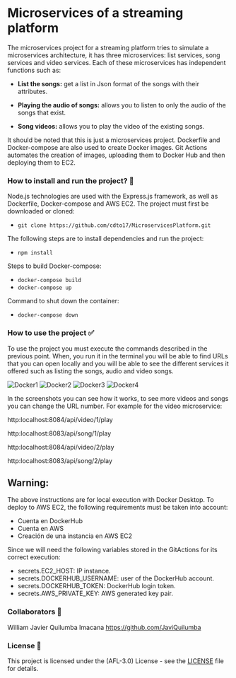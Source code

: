 # Microservices of a streaming platform

<p>
The microservices project for a streaming platform tries to simulate a microservices architecture, it has three microservices: list services, song services and video services. Each of these microservices has independent functions such as:

- **List the songs:** get a list in Json format of the songs with their attributes.

- **Playing the audio of songs:** allows you to listen to only the audio of the songs that exist.

- **Song videos:** allows you to play the video of the existing songs.

It should be noted that this is just a microservices project.
Dockerfile and Docker-compose are also used to create Docker images.
Git Actions automates the creation of images, uploading them to Docker Hub and then deploying them to EC2.
</p>

### How to install and run the project? :wrench:
Node.js technologies are used with the Express.js framework, as well as Dockerfile, Docker-compose and AWS EC2.
The project must first be downloaded or cloned:
- `git clone https://github.com/cdto17/MicroservicesPlatform.git`

The following steps are to install dependencies and run the project:
- `npm install`

Steps to build Docker-compose:
- `docker-compose build`
- `docker-compose up`

Command to shut down the container:
- `docker-compose down`

### How to use the project  :white_check_mark:
<p>
To use the project you must execute the commands described in the previous point. When, you run it in the terminal you will be able to find URLs that you can open locally and you will be able to see the different services it offered such as listing the songs, audio and video songs.
</p>

![Docker1](https://github.com/cdto17/MicroservicesPlatform/assets/91480354/5b708f3b-99e8-4611-8662-638c08580059)
![Docker2](https://github.com/cdto17/MicroservicesPlatform/assets/91480354/1b3805c5-9301-4f6e-8f45-5cf6977e69d7)
![Docker3](https://github.com/cdto17/MicroservicesPlatform/assets/91480354/99b62822-001f-4f63-b6f2-b41cd4e5d5fc)
![Docker4](https://github.com/cdto17/MicroservicesPlatform/assets/91480354/743b1331-cc2a-40ce-bf30-d0b2220a847e)

In the screenshots you can see how it works, to see more videos and songs you can change the URL number. 
For example for the video microservice:

http:localhost:8084/api/video/1/play

http:localhost:8083/api/song/1/play

http:localhost:8084/api/video/2/play

http:localhost:8083/api/song/2/play

## Warning:
<p>
The above instructions are for local execution with Docker Desktop.
To deploy to AWS EC2, the following requirements must be taken into account:
</p>

 - Cuenta en DockerHub
 - Cuenta en AWS
 - Creación de una instancia en AWS EC2

 Since we will need the following variables stored in the GitActions for its correct execution:

- secrets.EC2_HOST: IP instance.
- secrets.DOCKERHUB_USERNAME: user of the DockerHub account.
- secrets.DOCKERHUB_TOKEN: DockerHub login token.
- secrets.AWS_PRIVATE_KEY: AWS generated key pair.

###  Collaborators :boy:
William Javier Quilumba Imacana
https://github.com/JaviQuilumba

###  License :page_facing_up:
This project is licensed under the (AFL-3.0) License - see the [LICENSE](https://opensource.org/license/afl-3-0-php) file for details.

